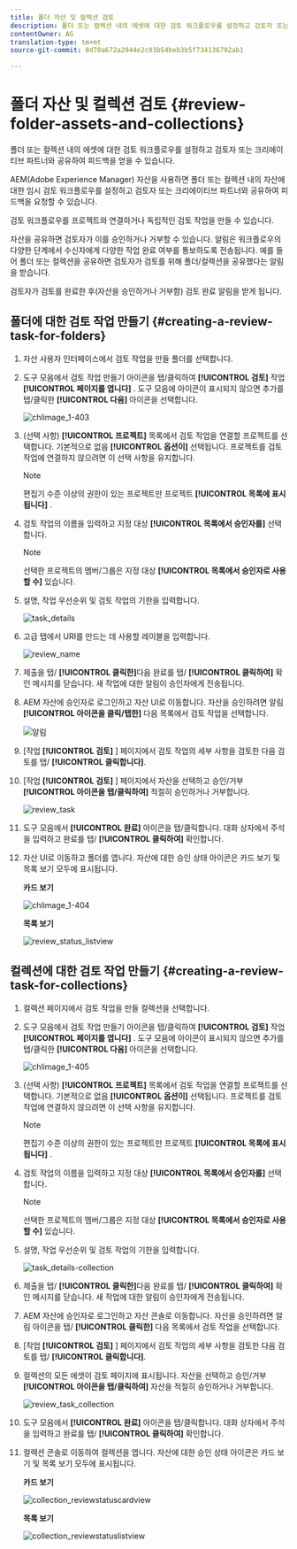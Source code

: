 ```yaml
---
title: 폴더 자산 및 컬렉션 검토
description: 폴더 또는 컬렉션 내의 에셋에 대한 검토 워크플로우를 설정하고 검토자 또는 크리에이티브 파트너와 공유하여 피드백을 얻을 수 있습니다.
contentOwner: AG
translation-type: tm+mt
source-git-commit: 0d70a672a2944e2c03b54beb3b5f734136792ab1

---
```



# 폴더 자산 및 컬렉션 검토 {#review-folder-assets-and-collections}

폴더 또는 컬렉션 내의 에셋에 대한 검토 워크플로우를 설정하고 검토자 또는 크리에이티브 파트너와 공유하여 피드백을 얻을 수 있습니다.

AEM(Adobe Experience Manager) 자산을 사용하면 폴더 또는 컬렉션 내의 자산에 대한 임시 검토 워크플로우를 설정하고 검토자 또는 크리에이티브 파트너와 공유하여 피드백을 요청할 수 있습니다.

검토 워크플로우를 프로젝트와 연결하거나 독립적인 검토 작업을 만들 수 있습니다.

자산을 공유하면 검토자가 이를 승인하거나 거부할 수 있습니다. 알림은 워크플로우의 다양한 단계에서 수신자에게 다양한 작업 완료 여부를 통보하도록 전송됩니다. 예를 들어 폴더 또는 컬렉션을 공유하면 검토자가 검토를 위해 폴더/컬렉션을 공유했다는 알림을 받습니다.

검토자가 검토를 완료한 후(자산을 승인하거나 거부함) 검토 완료 알림을 받게 됩니다.

## 폴더에 대한 검토 작업 만들기 {#creating-a-review-task-for-folders}

1. 자산 사용자 인터페이스에서 검토 작업을 만들 폴더를 선택합니다.
1. 도구 모음에서 검토 작업 만들기 아이콘을 탭/클릭하여 **[!UICONTROL 검토]** 작업 **[!UICONTROL 페이지를 엽니다]** . 도구 모음에 아이콘이 표시되지 않으면 추가를 탭/클릭한 **[!UICONTROL 다음]** 아이콘을 선택합니다.

   ![chlimage_1-403](assets/chlimage_1-403.png)

1. (선택 사항) **[!UICONTROL 프로젝트]** 목록에서 검토 작업을 연결할 프로젝트를 선택합니다. 기본적으로 없음 **[!UICONTROL 옵션이]** 선택됩니다. 프로젝트를 검토 작업에 연결하지 않으려면 이 선택 사항을 유지합니다.

   >[!NOTE]
   >
   >편집기 수준 이상의 권한이 있는 프로젝트만 프로젝트 **[!UICONTROL 목록에 표시됩니다]** .

1. 검토 작업의 이름을 입력하고 지정 대상 **[!UICONTROL 목록에서 승인자를]** 선택합니다.

   >[!NOTE]
   >
   >선택한 프로젝트의 멤버/그룹은 지정 대상 **[!UICONTROL 목록에서 승인자로 사용할 수]** 있습니다.

1. 설명, 작업 우선순위 및 검토 작업의 기한을 입력합니다.

   ![task_details](assets/task_details.png)

1. 고급 탭에서 URI를 만드는 데 사용할 레이블을 입력합니다.

   ![review_name](assets/review_name.png)

1. 제출을 탭/ **[!UICONTROL 클릭한]**&#x200B;다음 완료를 탭/ **[!UICONTROL 클릭하여]** 확인 메시지를 닫습니다. 새 작업에 대한 알림이 승인자에게 전송됩니다.
1. AEM 자산에 승인자로 로그인하고 자산 UI로 이동합니다. 자산을 승인하려면 알림 **[!UICONTROL 아이콘을 클릭/탭한]** 다음 목록에서 검토 작업을 선택합니다.

   ![알림](assets/notification.png)

1. [작업 **[!UICONTROL 검토]** ] 페이지에서 검토 작업의 세부 사항을 검토한 다음 검토를 탭/ **[!UICONTROL 클릭합니다]**.
1. [작업 **[!UICONTROL 검토]** ] 페이지에서 자산을 선택하고 승인/거부 **[!UICONTROL 아이콘을 탭/클릭하여]** 적절히 승인하거나 거부합니다.

   ![review_task](assets/review_task.png)

1. 도구 모음에서 **[!UICONTROL 완료]** 아이콘을 탭/클릭합니다. 대화 상자에서 주석을 입력하고 완료를 탭/ **[!UICONTROL 클릭하여]** 확인합니다.
1. 자산 UI로 이동하고 폴더를 엽니다. 자산에 대한 승인 상태 아이콘은 카드 보기 및 목록 보기 모두에 표시됩니다.

   **카드 보기**

   ![chlimage_1-404](assets/chlimage_1-404.png)

   **목록 보기**

   ![review_status_listview](assets/review_status_listview.png)

## 컬렉션에 대한 검토 작업 만들기 {#creating-a-review-task-for-collections}

1. 컬렉션 페이지에서 검토 작업을 만들 컬렉션을 선택합니다.
1. 도구 모음에서 검토 작업 만들기 아이콘을 탭/클릭하여 **[!UICONTROL 검토]** 작업 **[!UICONTROL 페이지를 엽니다]** . 도구 모음에 아이콘이 표시되지 않으면 추가를 탭/클릭한 **[!UICONTROL 다음]** 아이콘을 선택합니다.

   ![chlimage_1-405](assets/chlimage_1-405.png)

1. (선택 사항) **[!UICONTROL 프로젝트]** 목록에서 검토 작업을 연결할 프로젝트를 선택합니다. 기본적으로 없음 **[!UICONTROL 옵션이]** 선택됩니다. 프로젝트를 검토 작업에 연결하지 않으려면 이 선택 사항을 유지합니다.

   >[!NOTE]
   >
   >편집기 수준 이상의 권한이 있는 프로젝트만 프로젝트 **[!UICONTROL 목록에 표시됩니다]** .

1. 검토 작업의 이름을 입력하고 지정 대상 **[!UICONTROL 목록에서 승인자를]** 선택합니다.

   >[!NOTE]
   >
   >선택한 프로젝트의 멤버/그룹은 지정 대상 **[!UICONTROL 목록에서 승인자로 사용할 수]** 있습니다.

1. 설명, 작업 우선순위 및 검토 작업의 기한을 입력합니다.

   ![task_details-collection](assets/task_details-collection.png)

1. 제출을 탭/ **[!UICONTROL 클릭한]**&#x200B;다음 완료를 탭/ **[!UICONTROL 클릭하여]** 확인 메시지를 닫습니다. 새 작업에 대한 알림이 승인자에게 전송됩니다.
1. AEM 자산에 승인자로 로그인하고 자산 콘솔로 이동합니다. 자산을 승인하려면 알림 아이콘을 탭/ **[!UICONTROL 클릭한]** 다음 목록에서 검토 작업을 선택합니다.
1. [작업 **[!UICONTROL 검토]** ] 페이지에서 검토 작업의 세부 사항을 검토한 다음 검토를 탭/ **[!UICONTROL 클릭합니다]**.
1. 컬렉션의 모든 에셋이 검토 페이지에 표시됩니다. 자산을 선택하고 승인/거부 **[!UICONTROL 아이콘을 탭/클릭하여]** 자산을 적절히 승인하거나 거부합니다.

   ![review_task_collection](assets/review_task_collection.png)

1. 도구 모음에서 **[!UICONTROL 완료]** 아이콘을 탭/클릭합니다. 대화 상자에서 주석을 입력하고 완료를 탭/ **[!UICONTROL 클릭하여]** 확인합니다.
1. 컬렉션 콘솔로 이동하여 컬렉션을 엽니다. 자산에 대한 승인 상태 아이콘은 카드 보기 및 목록 보기 모두에 표시됩니다.

   **카드 보기**

   ![collection_reviewstatuscardview](assets/collection_reviewstatuscardview.png)

   **목록 보기**

   ![collection_reviewstatuslistview](assets/collection_reviewstatuslistview.png)

